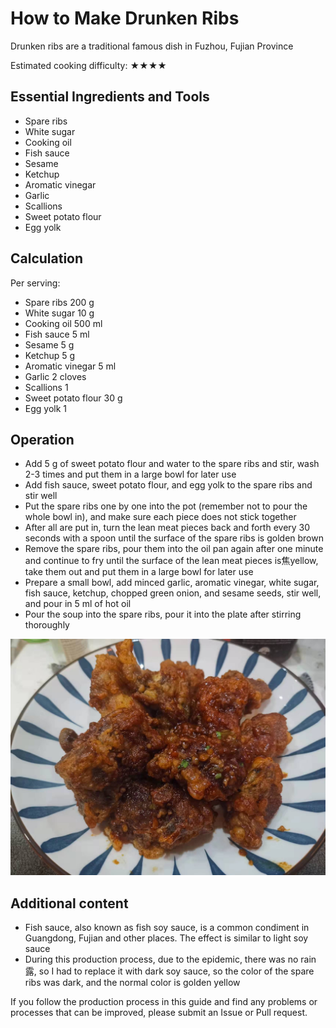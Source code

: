 # How to Make Drunken Ribs

Drunken ribs are a traditional famous dish in Fuzhou, Fujian Province

Estimated cooking difficulty: ★★★★

## Essential Ingredients and Tools

*   Spare ribs
*   White sugar
*   Cooking oil
*   Fish sauce
*   Sesame
*   Ketchup
*   Aromatic vinegar
*   Garlic
*   Scallions
*   Sweet potato flour
*   Egg yolk

## Calculation

Per serving:

*   Spare ribs 200 g
*   White sugar 10 g
*   Cooking oil 500 ml
*   Fish sauce 5 ml
*   Sesame 5 g
*   Ketchup 5 g
*   Aromatic vinegar 5 ml
*   Garlic 2 cloves
*   Scallions 1
*   Sweet potato flour 30 g
*   Egg yolk 1

## Operation

*   Add 5 g of sweet potato flour and water to the spare ribs and stir, wash 2-3 times and put them in a large bowl for later use
*   Add fish sauce, sweet potato flour, and egg yolk to the spare ribs and stir well
*   Put the spare ribs one by one into the pot (remember not to pour the whole bowl in), and make sure each piece does not stick together
*   After all are put in, turn the lean meat pieces back and forth every 30 seconds with a spoon until the surface of the spare ribs is golden brown
*   Remove the spare ribs, pour them into the oil pan again after one minute and continue to fry until the surface of the lean meat pieces is焦yellow, take them out and put them in a large bowl for later use
*   Prepare a small bowl, add minced garlic, aromatic vinegar, white sugar, fish sauce, ketchup, chopped green onion, and sesame seeds, stir well, and pour in 5 ml of hot oil
*   Pour the soup into the spare ribs, pour it into the plate after stirring thoroughly

![Example dish finished product](./1.jpeg)

## Additional content

*   Fish sauce, also known as fish soy sauce, is a common condiment in Guangdong, Fujian and other places. The effect is similar to light soy sauce
*   During this production process, due to the epidemic, there was no rain露, so I had to replace it with dark soy sauce, so the color of the spare ribs was dark, and the normal color is golden yellow

If you follow the production process in this guide and find any problems or processes that can be improved, please submit an Issue or Pull request.
